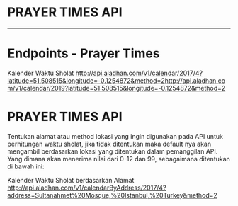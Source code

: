 # PRAYER TIMES API

---

# Endpoints - Prayer Times

Kalender Waktu Sholat http://api.aladhan.com/v1/calendar/2017/4?latitude=51.508515&longitude=-0.1254872&method=2http://api.aladhan.com/v1/calendar/2019?latitude=51.508515&longitude=-0.1254872&method=2

# PRAYER TIMES API

Tentukan alamat atau method lokasi yang ingin digunakan pada API untuk perhitungan waktu sholat,
jika tidak ditentukan maka default nya akan mengambil berdasarkan lokasi yang ditentukan dalam pemanggilan API. Yang dimana akan menerima nilai dari 0-12 dan 99, sebagaimana ditentukan di bawah ini:

Kalender Waktu Sholat berdasarkan Alamat http://api.aladhan.com/v1/calendarByAddress/2017/4?address=Sultanahmet%20Mosque,%20Istanbul,%20Turkey&method=2

